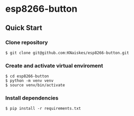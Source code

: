 # esp8266-button

## Quick Start

### Clone repository

```
$ git clone git@github.com:KNaiskes/esp8266-button.git
```

### Create and activate virtual enviroment

```
$ cd esp8266-button
$ python -m venv venv
$ source venv/bin/activate
```

### Install dependencies

```
$ pip install -r requirements.txt
```
